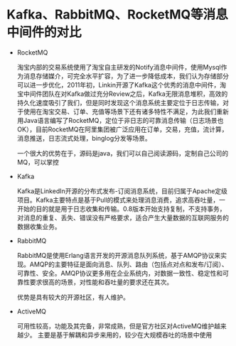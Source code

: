 # Kafka、RabbitMQ、RocketMQ等消息中间件的对比

- RocketMQ

    淘宝内部的交易系统使用了淘宝自主研发的Notify消息中间件，使用Mysql作为消息存储媒介，可完全水平扩容，为了进一步降低成本，我们认为存储部分可以进一步优化，2011年初，Linkin开源了Kafka这个优秀的消息中间件，淘宝中间件团队在对Kafka做过充分Review之后，Kafka无限消息堆积，高效的持久化速度吸引了我们，但是同时发现这个消息系统主要定位于日志传输，对于使用在淘宝交易、订单、充值等场景下还有诸多特性不满足，为此我们重新用Java语言编写了RocketMQ，定位于非日志的可靠消息传输（日志场景也OK），目前RocketMQ在阿里集团被广泛应用在订单，交易，充值，流计算，消息推送，日志流式处理，binglog分发等场景。

    一个很大的优势在于，源码是java，我们可以自己阅读源码，定制自己公司的MQ，可以掌控

- Kafka
    
    Kafka是LinkedIn开源的分布式发布-订阅消息系统，目前归属于Apache定级项目。Kafka主要特点是基于Pull的模式来处理消息消费，追求高吞吐量，一开始的目的就是用于日志收集和传输。0.8版本开始支持复制，不支持事务，对消息的重复、丢失、错误没有严格要求，适合产生大量数据的互联网服务的数据收集业务。

- RabbitMQ
    
    RabbitMQ是使用Erlang语言开发的开源消息队列系统，基于AMQP协议来实现。AMQP的主要特征是面向消息、队列、路由（包括点对点和发布/订阅）、可靠性、安全。AMQP协议更多用在企业系统内，对数据一致性、稳定性和可靠性要求很高的场景，对性能和吞吐量的要求还在其次。

    优势是具有较大的开源社区，有人维护。

- ActiveMQ
    
    可用性较高，功能及其完备，非常成熟，但是官方社区对ActiveMQ维护越来越少。
    主要是基于解耦和异步来用的，较少在大规模吞吐的场景中使用

